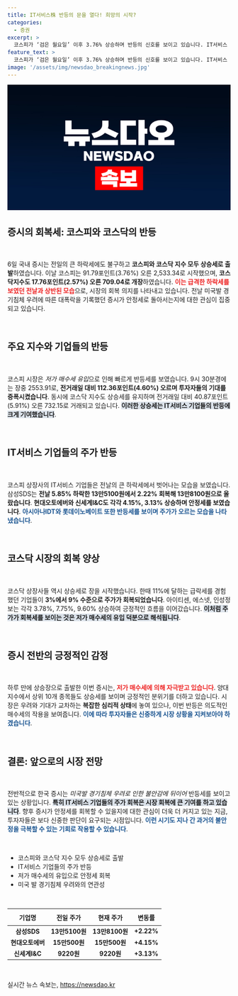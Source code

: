 ```yaml
---
title: IT서비스株 반등의 문을 열다! 희망의 시작?
categories:
  - 증권
excerpt: >
  코스피가 ‘검은 월요일’ 이후 3.76% 상승하며 반등의 신호를 보이고 있습니다. IT서비스 기업들도 주가 회복세를 이어가고 있으며, 시장에 저가 매수세가 유입되고 있습니다.
feature_text: >
  코스피가 ‘검은 월요일’ 이후 3.76% 상승하며 반등의 신호를 보이고 있습니다. IT서비스 기업들도 주가 회복세를 이어가고 있으며, 시장에 저가 매수세가 유입되고 있습니다.
image: '/assets/img/newsdao_breakingnews.jpg'
---
```


<p><img src="/assets/img/newsdao_breakingnews.jpg" alt="firstkoreanews 속보" /></p>

<h2 data-ke-size="size26">증시의 회복세: 코스피와 코스닥의 반등</h2>

<p data-ke-size="size16">&nbsp;</p>

<p>6일 국내 증시는 전일의 큰 하락세에도 불구하고 <strong>코스피와 코스닥 지수 모두 상승세로 출발</strong>하였습니다. 이날 코스피는 91.79포인트(3.76%) 오른 2,533.34로 시작했으며, <strong>코스닥지수도 17.76포인트(2.57%) 오른 709.04로 개장</strong>하였습니다. <b><span style="color: #ee2323;">이는 급격한 하락세를 보였던 전날과 상반된 모습</span></b>으로, 시장의 회복 의지를 나타내고 있습니다. 전날 미국발 경기침체 우려에 따른 대폭락을 기록했던 증시가 안정세로 돌아서는지에 대한 관심이 집중되고 있습니다.</p>

<p data-ke-size="size16">&nbsp;</p>

<h2 data-ke-size="size26">주요 지수와 기업들의 반등</h2>

<p data-ke-size="size16">&nbsp;</p>

<p>코스피 시장은 <em>저가 매수세 유입</em>으로 인해 빠르게 반등세를 보였습니다. 9시 30분경에는 장중 2553.91로, <strong>전거래일 대비 112.36포인트(4.60%) 오르며 투자자들의 기대를 증폭시켰습니다</strong>. 동시에 코스닥 지수도 상승세를 유지하며 전거래일 대비 40.87포인트(5.91%) 오른 732.15로 거래되고 있습니다. <b><span style="background-color: #21538527;">이러한 상승세는 IT서비스 기업들의 반등에 크게 기여했습니다</span></b>.</p>

<p data-ke-size="size16">&nbsp;</p>

<h2 data-ke-size="size26">IT서비스 기업들의 주가 반등</h2>

<p data-ke-size="size16">&nbsp;</p>

<p>코스피 상장사의 IT서비스 기업들은 전날의 큰 하락세에서 벗어나는 모습을 보였습니다. 삼성SDS는 <strong>전날 5.85% 하락한 13만5100원에서 2.22% 회복해 13만8100원으로 올랐습니다</strong>. <strong>현대오토에버와 신세계I&amp;C도 각각 4.15%, 3.13% 상승하며 안정세를 보였습니다</strong>. <b><span style="color: #1a5490;">아시아나IDT와 롯데이노베이트 또한 반등세를 보이며 주가가 오르는 모습을 나타냈습니다</span></b>.</p>

<p data-ke-size="size16">&nbsp;</p>

<h2 data-ke-size="size26">코스닥 시장의 회복 양상</h2>

<p data-ke-size="size16">&nbsp;</p>

<p>코스닥 상장사들 역시 상승세로 장을 시작했습니다. 한때 11%에 달하는 급락세를 경험했던 기업들이 <strong>3%에서 9% 수준으로 주가가 회복되었습니다</strong>. 아이티센, 에스넷, 인성정보는 각각 3.78%, 7.75%, 9.60% 상승하여 긍정적인 흐름을 이어갔습니다. <b><span style="background-color: #21538527;">이처럼 주가가 회복세를 보이는 것은 저가 매수세의 유입 덕분으로 해석됩니다</span></b>.</p>

<p data-ke-size="size16">&nbsp;</p>

<h2 data-ke-size="size26">증시 전반의 긍정적인 감정</h2>

<p data-ke-size="size16">&nbsp;</p>

<p>하루 만에 상승장으로 출발한 이번 증시는, <b><span style="color: #ee2323;">저가 매수세에 의해 자극받고 있습니다</span></b>. 양대 지수에서 상위 10개 종목들도 상승세를 보이며 긍정적인 분위기를 더하고 있습니다. 시장은 우려와 기대가 교차하는 <strong>복잡한 심리적 상태</strong>에 놓여 있으나, 이번 반등은 의도적인 매수세의 작용을 보여줍니다. <b><span style="color: #1a5490;">이에 따라 투자자들은 신중하게 시장 상황을 지켜보아야 하겠습니다</span></b>.</p>

<p data-ke-size="size16">&nbsp;</p>

<h2 data-ke-size="size26">결론: 앞으로의 시장 전망</h2>

<p data-ke-size="size16">&nbsp;</p>

<p>전반적으로 한국 증시는 <em>미국발 경기침체 우려로 인한 불안감에 뒤이어</em> 반등세를 보이고 있는 상황입니다. <b><span style="background-color: #21538527;">특히 IT서비스 기업들의 주가 회복은 시장 회복에 큰 기여를 하고 있습니다</span></b>. 향후 증시가 안정세를 회복할 수 있을지에 대한 관심이 더욱 더 커지고 있는 지금, 투자자들은 보다 신중한 판단이 요구되는 시점입니다. <b><span style="color: #1a5490;">이런 시기도 지나 간 과거의 불안정을 극복할 수 있는 기회로 작용할 수 있습니다</span></b>.</p>

<p data-ke-size="size16">&nbsp;</p>

<ul>
    <li>코스피와 코스닥 지수 모두 상승세로 출발</li>
    <li>IT서비스 기업들의 주가 반등</li>
    <li>저가 매수세의 유입으로 안정세 회복</li>
    <li>미국 발 경기침체 우려와의 연관성</li>
</ul>

<p data-ke-size="size16">&nbsp;</p>

<table style="width: 100%; border-collapse: collapse;">
    <thead>
        <tr>
            <th style="text-align: center; height: 30px;"><b>기업명</b></th>
            <th style="text-align: center; height: 30px;"><b>전일 주가</b></th>
            <th style="text-align: center; height: 30px;"><b>현재 주가</b></th>
            <th style="text-align: center; height: 30px;"><b>변동률</b></th>
        </tr>
    </thead>
    <tbody>
        <tr>
            <td style="text-align: center; height: 17px;"><b>삼성SDS</b></td>
            <td style="text-align: center; height: 17px;"><b>13만5100원</b></td>
            <td style="text-align: center; height: 17px;"><b>13만8100원</b></td>
            <td style="text-align: center; height: 17px;"><b>+2.22%</b></td>
        </tr>
        <tr>
            <td style="text-align: center; height: 17px;"><b>현대오토에버</b></td>
            <td style="text-align: center; height: 17px;"><b>15만500원</b></td>
            <td style="text-align: center; height: 17px;"><b>15만500원</b></td>
            <td style="text-align: center; height: 17px;"><b>+4.15%</b></td>
        </tr>
        <tr>
            <td style="text-align: center; height: 17px;"><b>신세계I&C</b></td>
            <td style="text-align: center; height: 17px;"><b>9220원</b></td>
            <td style="text-align: center; height: 17px;"><b>9220원</b></td>
            <td style="text-align: center; height: 17px;"><b>+3.13%</b></td>
        </tr>
    </tbody>
</table> 

<p data-ke-size="size16">&nbsp;</p>
실시간 뉴스 속보는, <a href="https://newsdao.kr" rel="dofollow">https://newsdao.kr</a>


